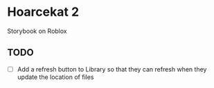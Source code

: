 # Hoarcekat 2
Storybook on Roblox

## TODO
- [ ] Add a refresh button to Library
	  so that they can refresh when they update the
	  location of files